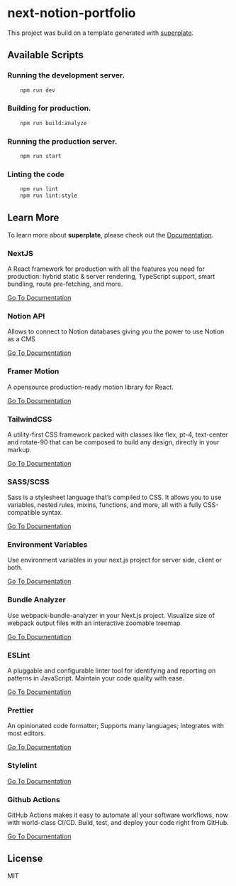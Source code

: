 # next-notion-portfolio

This project was build on a template generated with [superplate](https://github.com/pankod/superplate).

## Available Scripts

### Running the development server.

```bash
    npm run dev
```

### Building for production.

```bash
    npm run build:analyze
```

### Running the production server.

```bash
    npm run start
```

### Linting the code

```bash
    npm run lint
    npm run lint:style
```

## Learn More

To learn more about **superplate**, please check out the [Documentation](https://github.com/pankod/superplate).

### **NextJS**

A React framework for production with all the features you need for production: hybrid static & server rendering, TypeScript support, smart bundling, route pre-fetching, and more. 

[Go To Documentation](https://nextjs.org/docs)

### **Notion API**

Allows to connect to Notion databases giving you the power to use Notion as a CMS

[Go To Documentation](https://developers.notion.com/docs)

### **Framer Motion**

A opensource production-ready motion library for React.

[Go To Documentation](https://www.framer.com/docs/)

### **TailwindCSS**

A utility-first CSS framework packed with classes like flex, pt-4, text-center and rotate-90 that can be composed to build any design, directly in your markup.

[Go To Documentation](https://tailwindcss.com/docs)


### **SASS/SCSS**

Sass is a stylesheet language that’s compiled to CSS. It allows you to use variables, nested rules, mixins, functions, and more, all with a fully CSS-compatible syntax.

[Go To Documentation](https://sass-lang.com/documentation)


### **Environment Variables**

Use environment variables in your next.js project for server side, client or both.

[Go To Documentation](https://github.com/vercel/next.js/tree/canary/examples/environment-variables)


### **Bundle Analyzer**

Use webpack-bundle-analyzer in your Next.js project. Visualize size of webpack output files with an interactive zoomable treemap.

[Go To Documentation](https://github.com/vercel/next.js/tree/canary/packages/next-bundle-analyzer)


### **ESLint**

A pluggable and configurable linter tool for identifying and reporting on patterns in JavaScript. Maintain your code quality with ease.

[Go To Documentation](https://eslint.org/docs/user-guide/getting-started)


### **Prettier**

An opinionated code formatter; Supports many languages; Integrates with most editors.

[Go To Documentation](https://prettier.io/docs/en/index.html)

### **Stylelint**

[Go To Documentation]()

### **Github Actions**

GitHub Actions makes it easy to automate all your software workflows, now with world-class CI/CD. Build, test, and deploy your code right from GitHub.

[Go To Documentation](https://docs.github.com/en/actions)

## License

MIT

